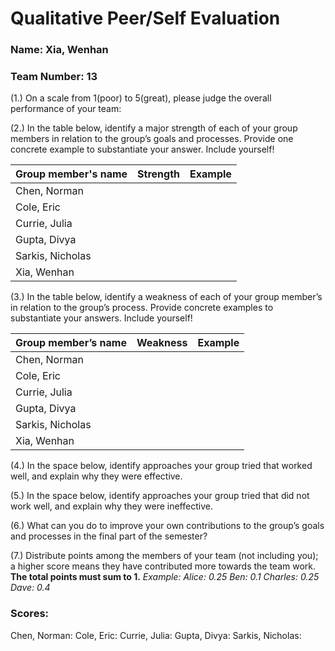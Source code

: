 # Qualitative Peer/Self Evaluation

### Name: Xia, Wenhan
### Team Number: 13

(1.) On a scale from 1(poor) to 5(great), please judge the overall performance of your team:

(2.) In the table below, identify a major strength of each of your group members in relation to the group’s goals and processes. Provide one concrete example to substantiate your answer. Include yourself!

| Group member's name | Strength | Example |
| ------------------- | -------- | ------- |
|Chen, Norman|||
|Cole, Eric|||
|Currie, Julia|||
|Gupta, Divya|||
|Sarkis, Nicholas|||
|Xia, Wenhan|||

(3.) In the table below, identify a weakness of each of your group member’s in relation to the group’s process. Provide concrete examples to substantiate your answers. Include yourself!

| Group member’s name | Weakness | Example |
| ------------------- | -------- | ------- |
|Chen, Norman|||
|Cole, Eric|||
|Currie, Julia|||
|Gupta, Divya|||
|Sarkis, Nicholas|||
|Xia, Wenhan|||

(4.) In the space below, identify approaches your group tried that worked well, and explain why they were effective.

(5.) In the space below, identify approaches your group tried that did not work well, and explain why they were ineffective.

(6.) What can you do to improve your own contributions to the group’s goals and processes in the final part of the semester?

(7.) Distribute points among the members of your team (not including you); a higher score means they have contributed more towards the team work. **The total points must sum to 1.**
*Example:
Alice: 0.25
Ben: 0.1
Charles: 0.25
Dave: 0.4*

### Scores:
Chen, Norman: 
Cole, Eric: 
Currie, Julia: 
Gupta, Divya: 
Sarkis, Nicholas: 

